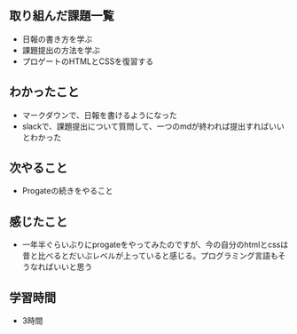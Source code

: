 ## 取り組んだ課題一覧
- 日報の書き方を学ぶ
- 課題提出の方法を学ぶ
- プロゲートのHTMLとCSSを復習する
## わかったこと
- マークダウンで、日報を書けるようになった
- slackで、課題提出について質問して、一つのmdが終われば提出すればいいとわかった
## 次やること
- Progateの続きをやること
## 感じたこと
- 一年半ぐらいぶりにprogateをやってみたのですが、今の自分のhtmlとcssは昔と比べるとだいぶレベルが上っていると感じる。プログラミング言語もそうなればいいと思う
## 学習時間
- 3時間
